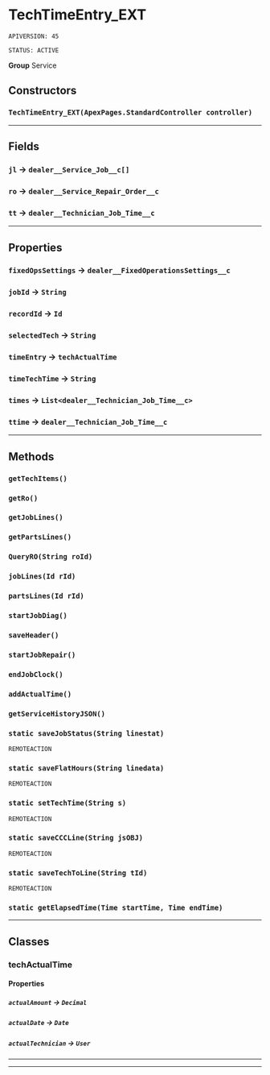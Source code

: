 # TechTimeEntry_EXT

`APIVERSION: 45`

`STATUS: ACTIVE`



**Group** Service

## Constructors
### `TechTimeEntry_EXT(ApexPages.StandardController controller)`
---
## Fields

### `jl` → `dealer__Service_Job__c[]`


### `ro` → `dealer__Service_Repair_Order__c`


### `tt` → `dealer__Technician_Job_Time__c`


---
## Properties

### `fixedOpsSettings` → `dealer__FixedOperationsSettings__c`


### `jobId` → `String`


### `recordId` → `Id`


### `selectedTech` → `String`


### `timeEntry` → `techActualTime`


### `timeTechTime` → `String`


### `times` → `List<dealer__Technician_Job_Time__c>`


### `ttime` → `dealer__Technician_Job_Time__c`


---
## Methods
### `getTechItems()`
### `getRo()`
### `getJobLines()`
### `getPartsLines()`
### `QueryRO(String roId)`
### `jobLines(Id rId)`
### `partsLines(Id rId)`
### `startJobDiag()`
### `saveHeader()`
### `startJobRepair()`
### `endJobClock()`
### `addActualTime()`
### `getServiceHistoryJSON()`
### `static saveJobStatus(String linestat)`

`REMOTEACTION`
### `static saveFlatHours(String linedata)`

`REMOTEACTION`
### `static setTechTime(String s)`

`REMOTEACTION`
### `static saveCCCLine(String jsOBJ)`

`REMOTEACTION`
### `static saveTechToLine(String tId)`

`REMOTEACTION`
### `static getElapsedTime(Time startTime, Time endTime)`
---
## Classes
### techActualTime
#### Properties

##### `actualAmount` → `Decimal`


##### `actualDate` → `Date`


##### `actualTechnician` → `User`


---

---
